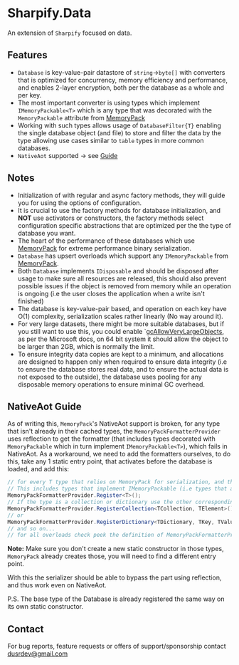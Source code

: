 # Sharpify.Data

An extension of `Sharpify` focused on data.

## Features

* `Database` is key-value-pair datastore of `string`->`byte[]` with converters that is optimized for concurrency, memory efficiency and performance, and enables 2-layer encryption, both per the database as a whole and per key.
* The most important converter is using types which implement `IMemoryPackable<T>` which is any type that was decorated with the `MemoryPackable` attribute from [MemoryPack](https://github.com/Cysharp/MemoryPack)
* Working with such types allows usage of `DatabaseFilter{T}` enabling the single database object (and file) to store and filter the data by the type allowing use cases similar to `table` types in more common databases.
* `NativeAot` supported -> see [Guide](#nativeaot-guide)

## Notes

* Initialization of with regular and async factory methods, they will guide you for using the options of configuration.
* It is crucial to use the factory methods for database initialization, and **NOT** use activators or constructors, the factory methods select configuration specific abstractions that are optimized per the the type of database you want.
* The heart of the performance of these databases which use [MemoryPack](https://github.com/Cysharp/MemoryPack) for extreme performance binary serialization.
* `Database` has upsert overloads which support any `IMemoryPackable` from [MemoryPack](https://github.com/Cysharp/MemoryPack).
* Both `Database` implements `IDisposable` and should be disposed after usage to make sure all resources are released, this should also prevent possible issues if the object is removed from memory while an operation is ongoing (i.e the user closes the application when a write isn't finished)
* The database is key-value-pair based, and operation on each key have O(1) complexity, serialization scales rather linearly (No way around it).
* For very large datasets, there might be more suitable databases, but if you still want to use this, you could enable `[gcAllowVeryLargeObjects](https://learn.microsoft.com/en-us/dotnet/framework/configure-apps/file-schema/runtime/gcallowverylargeobjects-element), as per the Microsoft docs, on 64 bit system it should allow the object to be larger than 2GB, which is normally the limit.
* To ensure integrity data copies are kept to a minimum, and allocations are designed to happen only when required to ensure data integrity (i.e to ensure the database stores real data, and to ensure the actual data is not exposed to the outside), the database uses pooling for any disposable memory operations to ensure minimal GC overhead.

## NativeAot Guide

As of writing this, `MemoryPack`'s NativeAot support is broken, for any type that isn't already in their cached types, the `MemoryPackFormatterProvider` uses reflection to get the formatter (that includes types decorated with `MemoryPackable` which in turn implement `IMemoryPackable<T>`), which fails in NativeAot.
As a workaround, we need to add the formatters ourselves, to do this, take any 1 static entry point, that activates before the database is loaded, and add this:

```csharp
// for every T type that relies on MemoryPack for serialization, and their inheritance hierarchy
// This includes types that implement IMemoryPackable (i.e types that are decorated with MemoryPackable)
MemoryPackFormatterProvider.Register<T>();
// If the type is a collection or dictionary use the other corresponding overloads:
MemoryPackFormatterProvider.RegisterCollection<TCollection, TElement>();
// or
MemoryPackFormatterProvider.RegisterDictionary<TDictionary, TKey, TValue>();
// and so on...
// for all overloads check peek the definition of MemoryPackFormatterProvider, or their Github Repo
```

**Note:** Make sure you don't create a new static constructor in those types, `MemoryPack` already creates those, you will need to find a different entry point.

With this the serializer should be able to bypass the part using reflection, and thus work even on NativeAot.

P.S. The base type of the Database is already registered the same way on its own static constructor.

## Contact

For bug reports, feature requests or offers of support/sponsorship contact <dusrdev@gmail.com>
